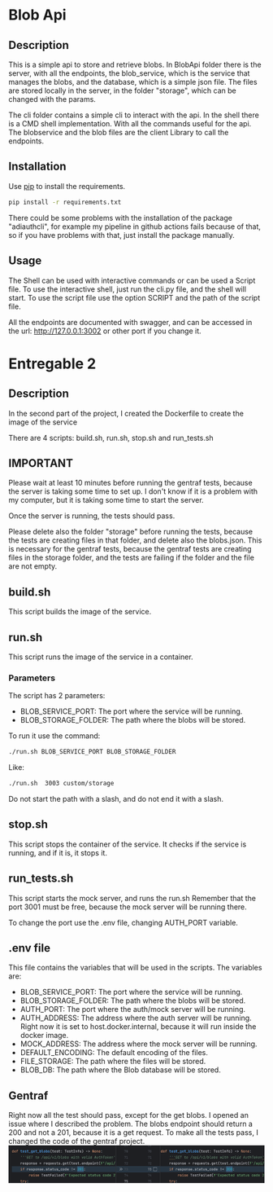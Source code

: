 # Blob Api

## Description

This is a simple api to store and retrieve blobs.
In BlobApi folder there is the server, with all the endpoints, the blob_service, which is the service that manages the blobs, and the database, which is a simple json file.
The files are stored locally in the server, in the folder "storage", which can be changed with the params.

The cli folder contains a simple cli to interact with the api.
In the shell there is a CMD shell implementation. With all the commands useful for the api.
The blobservice and the blob files are the client Library to call the endpoints.

## Installation

Use [pip](https://pip.pypa.io/en/stable/) to install the requirements.

```bash
pip install -r requirements.txt 
```

There could be some problems with the installation of the package "adiauthcli", for example my pipeline in github actions fails because of that, so if you have problems with that, just install the package manually.

## Usage
The Shell can be used with interactive commands or can be used a Script file.
To use the interactive shell, just run the cli.py file, and the shell will start.
To use the script file use the option SCRIPT and the path of the script file.

All the endpoints are documented with swagger, and can be accessed in the url: http://127.0.0.1:3002 or other port if you change it.

# Entregable 2

## Description
In the second part of the project, I created the Dockerfile to create the image of the service

There are 4 scripts: build.sh, run.sh, stop.sh and run_tests.sh

## IMPORTANT

Please wait at least 10 minutes before running the gentraf tests, because the server is taking some time to set up.
I don't know if it is a problem with my computer, but it is taking some time to start the server.

Once the server is running, the tests should pass.

Please delete also the folder "storage" before running the tests, because the tests are creating files in that folder, and delete also the blobs.json.
This is necessary for the gentraf tests, because the gentraf tests are creating files in the storage folder, and the tests are failing if the folder and the file are not empty.

## build.sh

This script builds the image of the service.

## run.sh

This script runs the image of the service in a container.

### Parameters

The script has 2 parameters:

- BLOB_SERVICE_PORT: The port where the service will be running.
- BLOB_STORAGE_FOLDER: The path where the blobs will be stored.

To run it use the command:
    
```bash
./run.sh BLOB_SERVICE_PORT BLOB_STORAGE_FOLDER
```

Like:

```bash 
./run.sh  3003 custom/storage
```

Do not start the path with a slash, and do not end it with a slash.

## stop.sh

This script stops the container of the service.
It checks if the service is running, and if it is, it stops it.

## run_tests.sh

This script starts the mock server, and runs the run.sh
Remember that the port 3001 must be free, because the mock server will be running there.

To change the port use the .env file, changing AUTH_PORT variable.

## .env file

This file contains the variables that will be used in the scripts.
The variables are:

- BLOB_SERVICE_PORT: The port where the service will be running.
- BLOB_STORAGE_FOLDER: The path where the blobs will be stored.
- AUTH_PORT: The port where the auth/mock server will be running.
- AUTH_ADDRESS: The address where the auth server will be running. Right now it is set to host.docker.internal, because it will run inside the docker image.
- MOCK_ADDRESS: The address where the mock server will be running.
- DEFAULT_ENCODING: The default encoding of the files.
- FILE_STORAGE: The path where the files will be stored.
- BLOB_DB: The path where the Blob database will be stored.

## Gentraf

Right now all the test should pass, except for the get blobs.
I opened an issue where I described the problem.
The blobs endpoint should return a 200 and not a 201, because it is a get request.
To make all the tests pass, I changed the code of the gentraf project.
![img.png](img.png)
